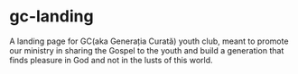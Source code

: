 # gc-landing

A landing page for GC(aka Generația Curată) youth club, meant to promote our ministry in sharing the Gospel to the youth and build a generation that finds pleasure in God and not in the lusts of this world.

